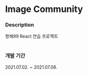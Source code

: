 # Image Community

### Description

항해99 React 연습 프로젝트
<br/><br/>
  
### 개발 기간

2021.07.02. ~ 2021.07.08.
